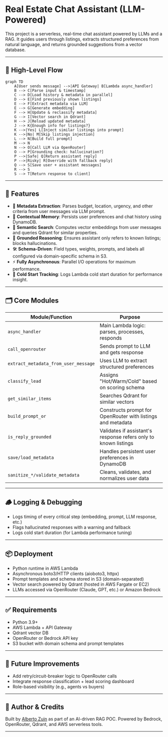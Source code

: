 # Real Estate Chat Assistant (LLM-Powered)

This project is a serverless, real-time chat assistant powered by LLMs and a RAG. It guides users through listings, extracts structured preferences from natural language, and returns grounded suggestions from a vector database.

---

## 🚀 High-Level Flow

```mermaid
graph TD
    A[User sends message] -->|API Gateway| B[Lambda async_handler]
    B --> C[Parse input & timestamp]
    C --> D[Load history & metadata in parallel]
    D --> E[Find previously shown listings]
    E --> F[Extract metadata via LLM]
    E --> G[Generate embedding]
    F --> H[Update & reclassify metadata]
    G --> I[Vector search in Qdrant]
    H --> J[Reload updated metadata]
    J --> K{Enough info for listings?}
    K -->|Yes| L[Inject similar listings into prompt]
    K -->|No| M[Skip listings injection]
    L --> N[Build full prompt]
    M --> N
    N --> O[Call LLM via OpenRouter]
    O --> P[Grounding check: hallucination?]
    P -->|Safe| Q[Return assistant reply]
    P -->|Risky| R[Override with fallback reply]
    Q --> S[Save user + assistant messages]
    R --> S
    S --> T[Return response to client]
```

---

## 🧠 Features

- 🧾 **Metadata Extraction**: Parses budget, location, urgency, and other criteria from user messages via LLM prompt.
- 📌 **Contextual Memory**: Persists user preferences and chat history using DynamoDB.
- 🧮 **Semantic Search**: Computes vector embeddings from user messages and queries Qdrant for similar properties.
- 🔐 **Grounded Reasoning**: Ensures assistant only refers to known listings; blocks hallucinations.
- 🛠️ **Schema-Driven**: Field types, weights, prompts, and labels all configured via domain-specific schema in S3.
- ⚡ **Fully Asynchronous**: Parallel I/O operations for maximum performance.
- 🧪 **Cold Start Tracking**: Logs Lambda cold start duration for performance insight.

---

## 🗂️ Core Modules

| Module/Function | Purpose |
|-----------------|---------|
| `async_handler` | Main Lambda logic: parses, processes, responds |
| `call_openrouter` | Sends prompt to LLM and gets response |
| `extract_metadata_from_user_message` | Uses LLM to extract structured preferences |
| `classify_lead` | Assigns "Hot/Warm/Cold" based on scoring schema |
| `get_similar_items` | Searches Qdrant for similar vectors |
| `build_prompt_or` | Constructs prompt for OpenRouter with listings and metadata |
| `is_reply_grounded` | Validates if assistant's response refers only to known listings |
| `save/load_metadata` | Handles persistent user preferences in DynamoDB |
| `sanitize_*/validate_metadata` | Cleans, validates, and normalizes user data |

---

## 🪵 Logging & Debugging

- Logs timing of every critical step (embedding, prompt, LLM response, etc.)
- Flags hallucinated responses with a warning and fallback
- Logs cold start duration (for Lambda performance tuning)

---

## 📦 Deployment

- Python runtime in AWS Lambda
- Asynchronous boto3/HTTP clients (aioboto3, httpx)
- Prompt templates and schema stored in S3 (domain-separated)
- Vector search powered by Qdrant (hosted in AWS Fargate or EC2)
- LLMs accessed via OpenRouter (Claude, GPT, etc.) or Amazon Bedrock

---

## ✅ Requirements

- Python 3.9+
- AWS Lambda + API Gateway
- Qdrant vector DB
- OpenRouter or Bedrock API key
- S3 bucket with domain schema and prompt templates

---

## 👷 Future Improvements

- Add retry/circuit-breaker logic to OpenRouter calls
- Integrate response classification + lead scoring dashboard
- Role-based visibility (e.g., agents vs buyers)

---

## 👋 Author & Credits

Built by [Alberto Zuin](https://moyd.co.uk) as part of an AI-driven RAG POC. Powered by Bedrock, OpenRouter, Qdrant, and AWS serverless tools.

---


